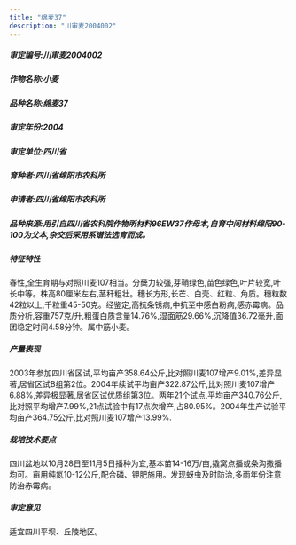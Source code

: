 ```yaml
---
title: "绵麦37"
description: "川审麦2004002"
---
```

##### 审定编号:川审麦2004002

##### 作物名称:小麦

##### 品种名称:绵麦37

##### 审定年份:2004

##### 审定单位:四川省

##### 育种者:四川省绵阳市农科所

##### 申请者:四川省绵阳市农科所

##### 品种来源:用引自四川省农科院作物所材料96EW37作母本,自育中间材料绵阳90-100为父本,杂交后采用系谱法选育而成。

##### 特征特性
春性,全生育期与对照川麦107相当。分蘖力较强,芽鞘绿色,苗色绿色,叶片较宽,叶长中等。株高80厘米左右,茎秆粗壮。穗长方形,长芒、白壳、红粒、角质。穗粒数42粒以上,千粒重45-50克。经鉴定,高抗条锈病,中抗至中感白粉病,感赤霉病。品质分析,容重757克/升,粗蛋白质含量14.76%,湿面筋29.66%,沉降值36.72毫升,面团稳定时间4.58分钟。属中筋小麦。

##### 产量表现
2003年参加四川省区试,平均亩产358.64公斤,比对照川麦107增产9.01%,差异显著,居省区试B组第2位。2004年续试平均亩产322.87公斤,比对照川麦107增产6.88%,差异极显著,居省区试优质组第3位。两年21个试点,平均亩产340.76公斤,比对照平均增产7.99%,21点试验中有17点次增产,占80.95%。2004年生产试验平均亩产364.75公斤,比对照川麦107增产13.99%.

##### 栽培技术要点
四川盆地以10月28日至11月5日播种为宜,基本苗14-16万/亩,撬窝点播或条沟撒播均可。亩用纯氮10-12公斤,配合磷、钾肥施用。发现蚜虫及时防治,多雨年份注意防治赤霉病。

##### 审定意见
适宜四川平坝、丘陵地区。
